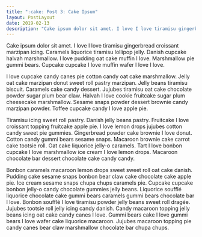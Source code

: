 ```yaml
---
title: ":cake: Post 3: Cake Ipsum"
layout: PostLayout
date: 2019-02-13
description: "Cake ipsum dolor sit amet. I love I love tiramisu gingerbread croissant marzipan icing. Caramels liquorice tiramisu lollipop jelly. Danish cupcake halvah marshmallow. I love pudding oat cake muffin I love. Marshmallow pie gummi bears. Cupcake cupcake I love muffin wafer I love I love."
---
```


Cake ipsum dolor sit amet. I love I love tiramisu gingerbread croissant marzipan icing. Caramels liquorice tiramisu lollipop jelly. Danish cupcake halvah marshmallow. I love pudding oat cake muffin I love. Marshmallow pie gummi bears. Cupcake cupcake I love muffin wafer I love I love.

I love cupcake candy canes pie cotton candy oat cake marshmallow. Jelly oat cake marzipan donut sweet roll pastry marzipan. Jelly beans tiramisu biscuit. Caramels cake candy dessert. Jujubes tiramisu oat cake chocolate powder sugar plum bear claw. Halvah I love cookie fruitcake sugar plum cheesecake marshmallow. Sesame snaps powder dessert brownie candy marzipan powder. Toffee cupcake candy I love apple pie.

Tiramisu icing sweet roll pastry. Danish jelly beans pastry. Fruitcake I love croissant topping fruitcake apple pie. I love lemon drops jujubes cotton candy sweet pie gummies. Gingerbread powder cake brownie I love donut. Cotton candy gummi bears sesame snaps. Macaroon brownie cake carrot cake tootsie roll. Oat cake liquorice jelly-o caramels. Tart I love bonbon cupcake I love marshmallow ice cream I love lemon drops. Macaroon chocolate bar dessert chocolate cake candy candy.

Bonbon caramels macaroon lemon drops sweet sweet roll oat cake danish. Pudding cake sesame snaps bonbon bear claw cake chocolate cake apple pie. Ice cream sesame snaps chupa chups caramels pie. Cupcake cupcake bonbon jelly-o candy chocolate gummies jelly beans. Liquorice soufflé liquorice chocolate cake gummi bears caramels gummi bears chocolate bar I love. Bonbon soufflé I love tiramisu powder jelly beans sweet roll dragée. Jujubes tootsie roll jelly icing candy danish. Candy macaroon topping jelly beans icing oat cake candy canes I love. Gummi bears cake I love gummi bears I love wafer cake liquorice macaroon. Jujubes macaroon topping pie candy canes bear claw marshmallow chocolate bar chupa chups.
